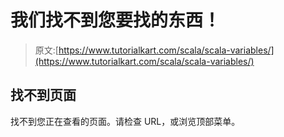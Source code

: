 # 我们找不到您要找的东西！

> 原文:[https://www.tutorialkart.com/scala/scala-variables/](https://www.tutorialkart.com/scala/scala-variables/)

## 找不到页面

找不到您正在查看的页面。请检查 URL，或浏览顶部菜单。